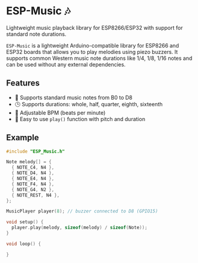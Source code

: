  
# ESP-Music 🎶
Lightweight music playback library for ESP8266/ESP32 with support for standard note durations.

`ESP-Music` is a lightweight Arduino-compatible library for ESP8266 and ESP32 boards that allows you to play melodies using piezo buzzers. It supports common Western music note durations like 1/4, 1/8, 1/16 notes and can be used without any external dependencies.

## Features

- 🎵 Supports standard music notes from B0 to D8
- 🕒 Supports durations: whole, half, quarter, eighth, sixteenth
- 🔧 Adjustable BPM (beats per minute)
- 🧩 Easy to use `play()` function with pitch and duration

## Example

```cpp
#include "ESP_Music.h"

Note melody[] = {
  { NOTE_C4, N4 },
  { NOTE_D4, N4 },
  { NOTE_E4, N4 },
  { NOTE_F4, N4 },
  { NOTE_G4, N2 },
  { NOTE_REST, N4 },
};

MusicPlayer player(8); // buzzer connected to D8 (GPIO15)

void setup() {
  player.play(melody, sizeof(melody) / sizeof(Note));
}

void loop() {

}
```